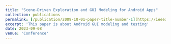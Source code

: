 ```yaml
---
title: "Scene-Driven Exploration and GUI Modeling for Android Apps"
collection: publications
permalink: [/publication/2009-10-01-paper-title-number-1](https://ieeexplore.ieee.org/document/10298411)
excerpt: 'This paper is about Android GUI modeling and testing'
date: 2023-09-08
venue: 'Conference'
---
```


